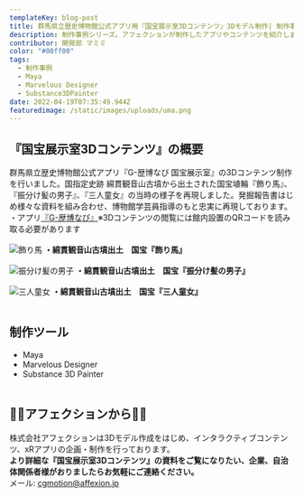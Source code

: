 ```yaml
---
templateKey: blog-post
title: 群馬県立歴史博物館公式アプリ用『国宝展示室3Dコンテンツ』3Dモデル制作| 制作事例シリーズ
description: 制作事例シリーズ。アフェクションが制作したアプリやコンテンツを紹介します。今回は群馬県立歴史博物館公式アプリ用に制作した3Dモデルです。
contributor: 開発部 マミミ
color: "#00ff00"
tags:
  - 制作事例
  - Maya
  - Marvelous Designer
  - Substance3DPainter
date: 2022-04-19T07:35:49.944Z
featuredimage: /static/images/uploads/uma.png
---
```

## 『国宝展示室3Dコンテンツ』の概要<br>
群馬県立歴史博物館公式アプリ『G-歴博なび 国宝展示室』の3Dコンテンツ制作を行いました。国指定史跡 綿貫観音山古墳から出土された国宝埴輪『飾り馬』、『振分け髪の男子』、『三人童女』の当時の様子を再現しました。発掘報告書はじめ様々な資料を組み合わせ、博物館学芸員指導のもと忠実に再現しております。<br>・アプリ[『G-歴博なび』](https://apps.apple.com/app/g-%E6%AD%B4%E5%8D%9A%E3%81%AA%E3%81%B3/id1567742566)※3Dコンテンツの閲覧には館内設置のQRコードを読み取る必要があります<br><br>
![飾り馬](https://firebasestorage.googleapis.com/v0/b/affexion-blog-image.appspot.com/o/kokuho%2Fuma.png?alt=media&token=e85caa69-dbf3-4f12-98b2-bbe9b9c05b06)
**・綿貫観音山古墳出土　国宝『飾り馬』**<br><br>
![振分け髪の男子](https://firebasestorage.googleapis.com/v0/b/affexion-blog-image.appspot.com/o/kokuho%2Fou.png?alt=media&token=6cb6af9d-254a-4ac6-84ef-de4adcdc1d5d)
**・綿貫観音山古墳出土　国宝『振分け髪の男子』**<br><br>
![三人童女](https://firebasestorage.googleapis.com/v0/b/affexion-blog-image.appspot.com/o/kokuho%2Fdojo.png?alt=media&token=918c98f0-a1d4-41b8-87d9-0e966ab0fee8)
**・綿貫観音山古墳出土　国宝『三人童女』**<br><br>
## 制作ツール<br>
- Maya
- Marvelous Designer
- Substance 3D Painter<br><br>

## 👾👾アフェクションから👾👾<br>
株式会社アフェクションは3Dモデル作成をはじめ、インタラクティブコンテンツ、xRアプリの企画・制作を行っております。<br>**より詳細な『国宝展示室3Dコンテンツ』の資料をご覧になりたい、企業、自治体関係者様がおりましたらお気軽にご連絡ください。**<br>メール: cgmotion@affexion.jp
